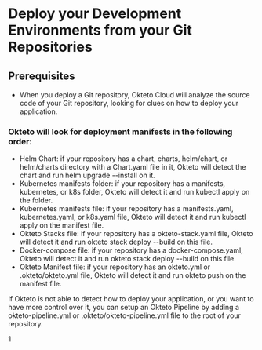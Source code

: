 # Deploy your Development Environments from your Git Repositories

## Prerequisites​

 - When you deploy a Git repository, Okteto Cloud will analyze the source code of your Git repository, looking for clues on how to deploy your application.

### Okteto will look for deployment manifests in the following order:

 - Helm Chart: if your repository has a chart, charts, helm/chart, or helm/charts directory with a Chart.yaml file in it, Okteto will detect the chart and run helm upgrade --install on it.
 - Kubernetes manifests folder: if your repository has a manifests, kubernetes, or k8s folder, Okteto will detect it and run kubectl apply on the folder.
 - Kubernetes manifests file: if your repository has a manifests.yaml, kubernetes.yaml, or k8s.yaml file, Okteto will detect it and run kubectl apply on the manifest file.
 - Okteto Stacks file: if your repository has a okteto-stack.yaml file, Okteto will detect it and run okteto stack deploy --build on this file.
 - Docker-compose file: if your repository has a docker-compose.yaml, Okteto will detect it and run okteto stack deploy --build on this file.
 - Okteto Manifest file: if your repository has an okteto.yml or .okteto/okteto.yml file, Okteto will detect it and run okteto push on the manifest file.
 
If Okteto is not able to detect how to deploy your application, or you want to have more control over it, you can setup an Okteto Pipeline by adding a okteto-pipeline.yml or .okteto/okteto-pipeline.yml file to the root of your repository.      

1
